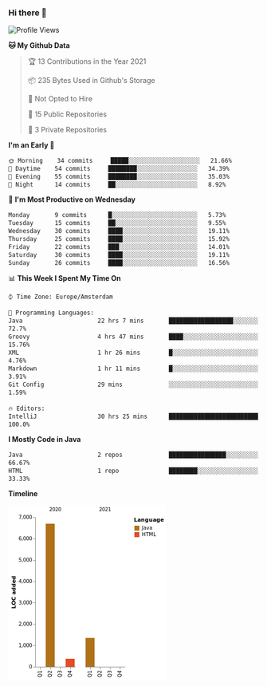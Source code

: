 ### Hi there 👋


<!--START_SECTION:waka-->
![Profile Views](http://img.shields.io/badge/Profile%20Views-1-blue)

**🐱 My Github Data** 

> 🏆 13 Contributions in the Year 2021
 > 
> 📦 235 Bytes Used in Github's Storage 
 > 
> 🚫 Not Opted to Hire
 > 
> 📜 15 Public Repositories 
 > 
> 🔑 3 Private Repositories  
 > 
**I'm an Early 🐤** 

```text
🌞 Morning    34 commits     █████░░░░░░░░░░░░░░░░░░░░   21.66% 
🌆 Daytime    54 commits     ████████░░░░░░░░░░░░░░░░░   34.39% 
🌃 Evening    55 commits     ████████░░░░░░░░░░░░░░░░░   35.03% 
🌙 Night      14 commits     ██░░░░░░░░░░░░░░░░░░░░░░░   8.92%

```
📅 **I'm Most Productive on Wednesday** 

```text
Monday       9 commits      █░░░░░░░░░░░░░░░░░░░░░░░░   5.73% 
Tuesday      15 commits     ██░░░░░░░░░░░░░░░░░░░░░░░   9.55% 
Wednesday    30 commits     ████░░░░░░░░░░░░░░░░░░░░░   19.11% 
Thursday     25 commits     ████░░░░░░░░░░░░░░░░░░░░░   15.92% 
Friday       22 commits     ███░░░░░░░░░░░░░░░░░░░░░░   14.01% 
Saturday     30 commits     ████░░░░░░░░░░░░░░░░░░░░░   19.11% 
Sunday       26 commits     ████░░░░░░░░░░░░░░░░░░░░░   16.56%

```


📊 **This Week I Spent My Time On** 

```text
⌚︎ Time Zone: Europe/Amsterdam

💬 Programming Languages: 
Java                     22 hrs 7 mins       ██████████████████░░░░░░░   72.7% 
Groovy                   4 hrs 47 mins       ████░░░░░░░░░░░░░░░░░░░░░   15.76% 
XML                      1 hr 26 mins        █░░░░░░░░░░░░░░░░░░░░░░░░   4.76% 
Markdown                 1 hr 11 mins        █░░░░░░░░░░░░░░░░░░░░░░░░   3.91% 
Git Config               29 mins             ░░░░░░░░░░░░░░░░░░░░░░░░░   1.59%

🔥 Editors: 
IntelliJ                 30 hrs 25 mins      █████████████████████████   100.0%

```

**I Mostly Code in Java** 

```text
Java                     2 repos             ████████████████░░░░░░░░░   66.67% 
HTML                     1 repo              ████████░░░░░░░░░░░░░░░░░   33.33%

```


**Timeline**

![Chart not found](https://raw.githubusercontent.com/powercasgamer/powercasgamer/master/charts/bar_graph.png) 


<!--END_SECTION:waka-->
